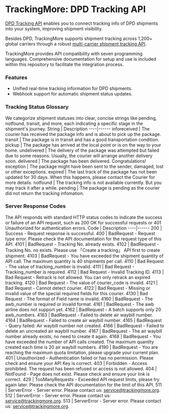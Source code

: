 # TrackingMore: DPD Tracking API
[DPD Tracking API](https://www.trackingmore.com/dpd-tracking-api.html) enables you to connect tracking info of DPD shipments into your system, improving shipment visibility. 

Besides DPD, TrackingMore supports shipment tracking across 1,200+ global carriers through a robust [multi-carrier shipment tracking API](https://www.trackingmore.com/tracking-api).

TrackingMore provides API compatibility with seven programming languages. Comprehensive documentation for setup and use is included within this repository to facilitate the integration process.

### Features
   *  Unified real-time tracking information for DPD shipments.
   *  Webhook support for automatic shipment status updates.

### Tracking Status Glossary

We categorize shipment statuses into clear, concise strings like pending, notfound, transit, and more, each indicating a specific stage in the shipment's journey.
String | Description 
----|------
inforeceived | The courier has received the package info and is about to pick up the package.
transit	| The package is in transit and has a good transportation condition.
pickup	| The package has arrived at the local point or is on the way to your home.
undelivered	| The delivery of the package was attempted but failed due to some reasons. Usually, the courier will arrange another delivery soon.
delivered |	The package has been delivered. Congratulations!
exception | The package might have been sent to the sender, damaged, lost or other exceptions.
expired	| The last track of the package has not been updated for 30 days. When this happens, please contact the Courier for more details.
notfound | The tracking info is not available currently. But you may track it after a while.
pending | The package is pending as the courier did not return the tracking infomation.

### Server Response Codes
The API responds with standard HTTP status codes to indicate the success or failure of an API request, such as 200 OK for successful requests or 401 Unauthorized for authentication errors.
Code | Description
----|------
200	| Success - Request response is successful.
400	| BadRequest - Request type error. Please check the API documentation for the request type of this API.
4101 | BadRequest - Tracking No. already exists.
4102 | BadRequest - Tracking No. no exists. Please use 「Create a tracking」 API first to create shipment.
4103 | BadRequest - You have exceeded the shipment quantity of API call. The maximum quantity is 40 shipments per call.
4110 | Bad Request - The value of tracking_number is invalid.
4111 | Bad Request - Tracking_number is required.
4112 | Bad Request - Invalid Tracking ID.
4113 | Bad Request - Retrack is not allowed. You can only retrack an expired tracking.
4120 | Bad Request - The value of courier_code is invalid.
4121 | Bad Request - Cannot detect courier.
4122 | Bad Request - Missing or invalid value of the special required fields for this courier.
4130 | Bad Request - The format of Field name is invalid.
4160 | BadRequest - The awb_number is required or invaild format.
4161 | BadRequest - The awb airline does not support yet.
4162 | BadRequest - A batch supports only 20 awb_numbers.
4163 | BadRequest - Failed to delete air waybill number.
4164 | BadRequest - Failed to create air waybill number.
4165 | BadRequest - Query failed: Air waybill number not created.
4166 | BadRequest - Failed to delete an uncreated air waybill number.
4167 | BadRequest - The air waybill number already exists, no need to create it again.
4168 | BadRequest - You have exceeded the number of API calls created. The maximum quantity created each time is 20 air waybill numbers.
4190 | BadRequest - You are reaching the maximum quota limitation, please upgrade your current plan.
401 | Unauthorized - Authentication failed or has no permission. Please check and ensure your API Key is correct.
403	| Forbidden - Access prohibited. The request has been refused or access is not allowed.
404 | NotFound - Page does not exist. Please check and ensure your link is correct.
429 | TooManyRequests - Exceeded API request limits, please try again later. Please check the API documentation for the limit of this API.
511	| ServerError - Server error. Please contact us: service@trackingmore.org.
512	| ServerError - Server error. Please contact us: service@trackingmore.org.
513	| ServerError - Server error. Please contact us: service@trackingmore.org.




